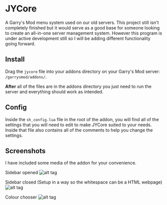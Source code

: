 # JYCore
A Garry's Mod menu system used on our old servers. This project still isn't completely finished but it would serve as a good base
for someone looking to create an all-in-one server management system. However this program is under active development still so
I will be adding different functionality going forward.


## Install
Drag the `jycore` file into your addons directory on your Garry's Mod server: `/garrysmod/addons/`.

**After** all of the files are in the addons directory you just need to run the server and everything should work as intended.


## Config
Inside the `sh_config.lua` file in the root of the addon, you will find all of the settings that you will need to edit to make JYCore
suited to your needs. Inside that file also contains all of the comments to help you change the settings.


## Screenshots
I have included some media of the addon for your convenience.

Sidebar opened
![alt tag](https://i.imgur.com/lP0zCQb.jpg "Menu with sidebar open")

Sidebar closed (Setup in a way so the whitespace can be a HTML webpage)
![alt tag](https://i.imgur.com/30h5OjR.jpg "Menu with sidebar closed")

Colour chooser
![alt tag](https://i.imgur.com/nXtHIK0.jpg "Colour pallette page")
